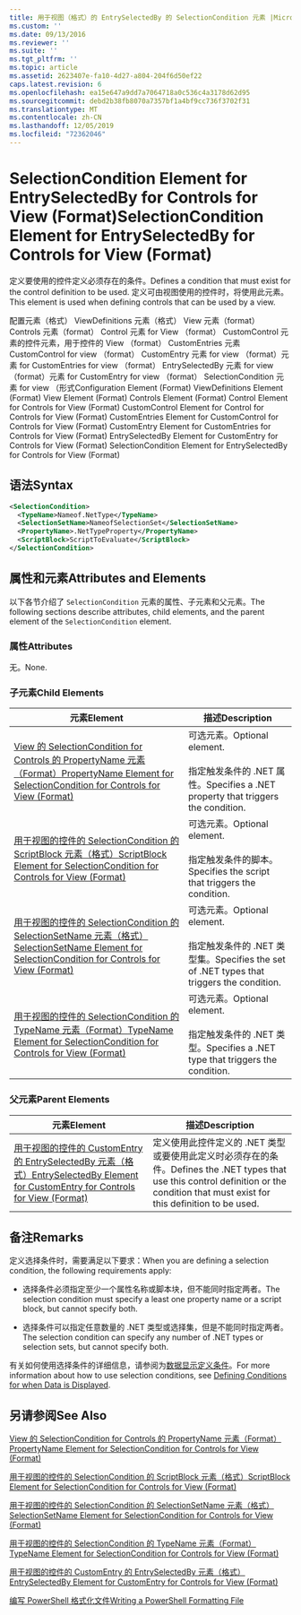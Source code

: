 ```yaml
---
title: 用于视图（格式）的 EntrySelectedBy 的 SelectionCondition 元素 |Microsoft Docs
ms.custom: ''
ms.date: 09/13/2016
ms.reviewer: ''
ms.suite: ''
ms.tgt_pltfrm: ''
ms.topic: article
ms.assetid: 2623407e-fa10-4d27-a804-204f6d50ef22
caps.latest.revision: 6
ms.openlocfilehash: ea15e647a9dd7a7064718a0c536c4a3178d62d95
ms.sourcegitcommit: debd2b38fb8070a7357bf1a4bf9cc736f3702f31
ms.translationtype: MT
ms.contentlocale: zh-CN
ms.lasthandoff: 12/05/2019
ms.locfileid: "72362046"
---
```

# <a name="selectioncondition-element-for-entryselectedby-for-controls-for-view-format"></a><span data-ttu-id="e3753-102">SelectionCondition Element for EntrySelectedBy for Controls for View (Format)</span><span class="sxs-lookup"><span data-stu-id="e3753-102">SelectionCondition Element for EntrySelectedBy for Controls for View (Format)</span></span>

<span data-ttu-id="e3753-103">定义要使用的控件定义必须存在的条件。</span><span class="sxs-lookup"><span data-stu-id="e3753-103">Defines a condition that must exist for the control definition to be used.</span></span> <span data-ttu-id="e3753-104">定义可由视图使用的控件时，将使用此元素。</span><span class="sxs-lookup"><span data-stu-id="e3753-104">This element is used when defining controls that can be used by a view.</span></span>

<span data-ttu-id="e3753-105">配置元素（格式） ViewDefinitions 元素（格式） View 元素（format） Controls 元素（format） Control 元素 for View （format） CustomControl 元素的控件元素，用于控件的 View （format） CustomEntries 元素CustomControl for view （format） CustomEntry 元素 for view （format）元素 for CustomEntries for view （format） EntrySelectedBy 元素 for view （format）元素 for CustomEntry for view （format） SelectionCondition 元素 for view （形式</span><span class="sxs-lookup"><span data-stu-id="e3753-105">Configuration Element (Format) ViewDefinitions Element (Format) View Element (Format) Controls Element (Format) Control Element for Controls for View (Format) CustomControl Element for Control for Controls for View (Format) CustomEntries Element for CustomControl for Controls for View (Format) CustomEntry Element for CustomEntries for Controls for View (Format) EntrySelectedBy Element for CustomEntry for Controls for View (Format) SelectionCondition Element for EntrySelectedBy for Controls for View (Format)</span></span>

## <a name="syntax"></a><span data-ttu-id="e3753-106">语法</span><span class="sxs-lookup"><span data-stu-id="e3753-106">Syntax</span></span>

```xml
<SelectionCondition>
  <TypeName>Nameof.NetType</TypeName>
  <SelectionSetName>NameofSelectionSet</SelectionSetName>
  <PropertyName>.NetTypeProperty</PropertyName>
  <ScriptBlock>ScriptToEvaluate</ScriptBlock>
</SelectionCondition>
```

## <a name="attributes-and-elements"></a><span data-ttu-id="e3753-107">属性和元素</span><span class="sxs-lookup"><span data-stu-id="e3753-107">Attributes and Elements</span></span>

<span data-ttu-id="e3753-108">以下各节介绍了 `SelectionCondition` 元素的属性、子元素和父元素。</span><span class="sxs-lookup"><span data-stu-id="e3753-108">The following sections describe attributes, child elements, and the parent element of the `SelectionCondition` element.</span></span>

### <a name="attributes"></a><span data-ttu-id="e3753-109">属性</span><span class="sxs-lookup"><span data-stu-id="e3753-109">Attributes</span></span>

<span data-ttu-id="e3753-110">无。</span><span class="sxs-lookup"><span data-stu-id="e3753-110">None.</span></span>

### <a name="child-elements"></a><span data-ttu-id="e3753-111">子元素</span><span class="sxs-lookup"><span data-stu-id="e3753-111">Child Elements</span></span>

|<span data-ttu-id="e3753-112">元素</span><span class="sxs-lookup"><span data-stu-id="e3753-112">Element</span></span>|<span data-ttu-id="e3753-113">描述</span><span class="sxs-lookup"><span data-stu-id="e3753-113">Description</span></span>|
|-------------|-----------------|
|[<span data-ttu-id="e3753-114">View 的 SelectionCondition for Controls 的 PropertyName 元素（Format）</span><span class="sxs-lookup"><span data-stu-id="e3753-114">PropertyName Element for SelectionCondition for Controls for View (Format)</span></span>](./propertyname-element-for-selectioncondition-for-controls-for-view-format.md)|<span data-ttu-id="e3753-115">可选元素。</span><span class="sxs-lookup"><span data-stu-id="e3753-115">Optional element.</span></span><br /><br /> <span data-ttu-id="e3753-116">指定触发条件的 .NET 属性。</span><span class="sxs-lookup"><span data-stu-id="e3753-116">Specifies a .NET property that triggers the condition.</span></span>|
|[<span data-ttu-id="e3753-117">用于视图的控件的 SelectionCondition 的 ScriptBlock 元素（格式）</span><span class="sxs-lookup"><span data-stu-id="e3753-117">ScriptBlock Element for SelectionCondition for Controls for View (Format)</span></span>](./scriptblock-element-for-selectioncondition-for-controls-for-view-format.md)|<span data-ttu-id="e3753-118">可选元素。</span><span class="sxs-lookup"><span data-stu-id="e3753-118">Optional element.</span></span><br /><br /> <span data-ttu-id="e3753-119">指定触发条件的脚本。</span><span class="sxs-lookup"><span data-stu-id="e3753-119">Specifies the script that triggers the condition.</span></span>|
|[<span data-ttu-id="e3753-120">用于视图的控件的 SelectionCondition 的 SelectionSetName 元素（格式）</span><span class="sxs-lookup"><span data-stu-id="e3753-120">SelectionSetName Element for SelectionCondition for Controls for View (Format)</span></span>](./selectionsetname-element-for-selectioncondition-for-controls-for-view-format.md)|<span data-ttu-id="e3753-121">可选元素。</span><span class="sxs-lookup"><span data-stu-id="e3753-121">Optional element.</span></span><br /><br /> <span data-ttu-id="e3753-122">指定触发条件的 .NET 类型集。</span><span class="sxs-lookup"><span data-stu-id="e3753-122">Specifies the set of .NET types that triggers the condition.</span></span>|
|[<span data-ttu-id="e3753-123">用于视图的控件的 SelectionCondition 的 TypeName 元素（Format）</span><span class="sxs-lookup"><span data-stu-id="e3753-123">TypeName Element for SelectionCondition for Controls for View (Format)</span></span>](./typename-element-for-selectioncondition-for-controls-for-view-format.md)|<span data-ttu-id="e3753-124">可选元素。</span><span class="sxs-lookup"><span data-stu-id="e3753-124">Optional element.</span></span><br /><br /> <span data-ttu-id="e3753-125">指定触发条件的 .NET 类型。</span><span class="sxs-lookup"><span data-stu-id="e3753-125">Specifies a .NET type that triggers the condition.</span></span>|

### <a name="parent-elements"></a><span data-ttu-id="e3753-126">父元素</span><span class="sxs-lookup"><span data-stu-id="e3753-126">Parent Elements</span></span>

|<span data-ttu-id="e3753-127">元素</span><span class="sxs-lookup"><span data-stu-id="e3753-127">Element</span></span>|<span data-ttu-id="e3753-128">描述</span><span class="sxs-lookup"><span data-stu-id="e3753-128">Description</span></span>|
|-------------|-----------------|
|[<span data-ttu-id="e3753-129">用于视图的控件的 CustomEntry 的 EntrySelectedBy 元素（格式）</span><span class="sxs-lookup"><span data-stu-id="e3753-129">EntrySelectedBy Element for CustomEntry for Controls for View (Format)</span></span>](./entryselectedby-element-for-customentry-for-controls-for-view-format.md)|<span data-ttu-id="e3753-130">定义使用此控件定义的 .NET 类型或要使用此定义时必须存在的条件。</span><span class="sxs-lookup"><span data-stu-id="e3753-130">Defines the .NET types that use this control definition or the condition that must exist for this definition to be used.</span></span>|

## <a name="remarks"></a><span data-ttu-id="e3753-131">备注</span><span class="sxs-lookup"><span data-stu-id="e3753-131">Remarks</span></span>

<span data-ttu-id="e3753-132">定义选择条件时，需要满足以下要求：</span><span class="sxs-lookup"><span data-stu-id="e3753-132">When you are defining a selection condition, the following requirements apply:</span></span>

- <span data-ttu-id="e3753-133">选择条件必须指定至少一个属性名称或脚本块，但不能同时指定两者。</span><span class="sxs-lookup"><span data-stu-id="e3753-133">The selection condition must specify a least one property name or a script block, but cannot specify both.</span></span>

- <span data-ttu-id="e3753-134">选择条件可以指定任意数量的 .NET 类型或选择集，但是不能同时指定两者。</span><span class="sxs-lookup"><span data-stu-id="e3753-134">The selection condition can specify any number of .NET types or selection sets, but cannot specify both.</span></span>

<span data-ttu-id="e3753-135">有关如何使用选择条件的详细信息，请参阅为[数据显示定义条件](./defining-conditions-for-displaying-data.md)。</span><span class="sxs-lookup"><span data-stu-id="e3753-135">For more information about how to use selection conditions, see [Defining Conditions for when Data is Displayed](./defining-conditions-for-displaying-data.md).</span></span>

## <a name="see-also"></a><span data-ttu-id="e3753-136">另请参阅</span><span class="sxs-lookup"><span data-stu-id="e3753-136">See Also</span></span>

[<span data-ttu-id="e3753-137">View 的 SelectionCondition for Controls 的 PropertyName 元素（Format）</span><span class="sxs-lookup"><span data-stu-id="e3753-137">PropertyName Element for SelectionCondition for Controls for View (Format)</span></span>](./propertyname-element-for-selectioncondition-for-controls-for-view-format.md)

[<span data-ttu-id="e3753-138">用于视图的控件的 SelectionCondition 的 ScriptBlock 元素（格式）</span><span class="sxs-lookup"><span data-stu-id="e3753-138">ScriptBlock Element for SelectionCondition for Controls for View (Format)</span></span>](./scriptblock-element-for-selectioncondition-for-controls-for-view-format.md)

[<span data-ttu-id="e3753-139">用于视图的控件的 SelectionCondition 的 SelectionSetName 元素（格式）</span><span class="sxs-lookup"><span data-stu-id="e3753-139">SelectionSetName Element for SelectionCondition for Controls for View (Format)</span></span>](./selectionsetname-element-for-selectioncondition-for-controls-for-view-format.md)

[<span data-ttu-id="e3753-140">用于视图的控件的 SelectionCondition 的 TypeName 元素（Format）</span><span class="sxs-lookup"><span data-stu-id="e3753-140">TypeName Element for SelectionCondition for Controls for View (Format)</span></span>](./typename-element-for-selectioncondition-for-controls-for-view-format.md)

[<span data-ttu-id="e3753-141">用于视图的控件的 CustomEntry 的 EntrySelectedBy 元素（格式）</span><span class="sxs-lookup"><span data-stu-id="e3753-141">EntrySelectedBy Element for CustomEntry for Controls for View (Format)</span></span>](./entryselectedby-element-for-customentry-for-controls-for-view-format.md)

[<span data-ttu-id="e3753-142">编写 PowerShell 格式化文件</span><span class="sxs-lookup"><span data-stu-id="e3753-142">Writing a PowerShell Formatting File</span></span>](./writing-a-powershell-formatting-file.md)
